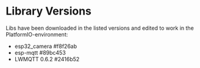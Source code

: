 # Library Versions
Libs have been downloaded in the listed versions and edited to work in the PlatformIO-environment:
* esp32_camera #f8f26ab
* esp-mqtt #89bc453
* LWMQTT 0.6.2 #2416b52